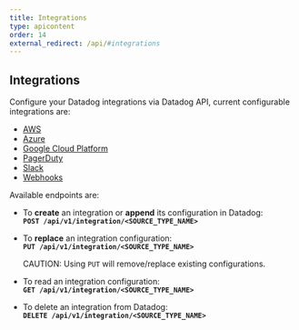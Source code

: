 ```yaml
---
title: Integrations
type: apicontent
order: 14
external_redirect: /api/#integrations
---
```


## Integrations

Configure your Datadog integrations via Datadog API, current configurable integrations are:

* [AWS][1]
* [Azure][2]
* [Google Cloud Platform][3]
* [PagerDuty][4]
* [Slack][5]
* [Webhooks][6]

Available endpoints are:

* To **create** an integration or **append** its configuration in Datadog:  
    **`POST /api/v1/integration/<SOURCE_TYPE_NAME>`**
    
* To **replace** an integration configuration:  
    **`PUT /api/v1/integration/<SOURCE_TYPE_NAME>`**
    
     CAUTION: Using `PUT` will remove/replace existing configurations.

* To read an integration configuration:  
    **`GET /api/v1/integration/<SOURCE_TYPE_NAME>`**

* To delete an integration from Datadog:  
    **`DELETE /api/v1/integration/<SOURCE_TYPE_NAME>`**

[1]: /api/#aws
[2]: /api/#azure
[3]: /api/#google-cloud-platform
[4]: /api/#pagerduty
[5]: /api/#slack
[6]: /api/#webhooks
